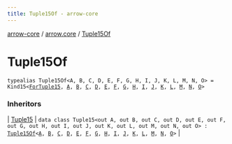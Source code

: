 ```yaml
---
title: Tuple15Of - arrow-core
---
```


[arrow-core](../index.html) / [arrow.core](index.html) / [Tuple15Of](./-tuple15-of.html)

# Tuple15Of

`typealias Tuple15Of<A, B, C, D, E, F, G, H, I, J, K, L, M, N, O> = Kind15<`[`ForTuple15`](-for-tuple15.html)`, `[`A`](-tuple15-of.html#A)`, `[`B`](-tuple15-of.html#B)`, `[`C`](-tuple15-of.html#C)`, `[`D`](-tuple15-of.html#D)`, `[`E`](-tuple15-of.html#E)`, `[`F`](-tuple15-of.html#F)`, `[`G`](-tuple15-of.html#G)`, `[`H`](-tuple15-of.html#H)`, `[`I`](-tuple15-of.html#I)`, `[`J`](-tuple15-of.html#J)`, `[`K`](-tuple15-of.html#K)`, `[`L`](-tuple15-of.html#L)`, `[`M`](-tuple15-of.html#M)`, `[`N`](-tuple15-of.html#N)`, `[`O`](-tuple15-of.html#O)`>`

### Inheritors

| [Tuple15](-tuple15/index.html) | `data class Tuple15<out A, out B, out C, out D, out E, out F, out G, out H, out I, out J, out K, out L, out M, out N, out O> : `[`Tuple15Of`](./-tuple15-of.html)`<`[`A`](-tuple15/index.html#A)`, `[`B`](-tuple15/index.html#B)`, `[`C`](-tuple15/index.html#C)`, `[`D`](-tuple15/index.html#D)`, `[`E`](-tuple15/index.html#E)`, `[`F`](-tuple15/index.html#F)`, `[`G`](-tuple15/index.html#G)`, `[`H`](-tuple15/index.html#H)`, `[`I`](-tuple15/index.html#I)`, `[`J`](-tuple15/index.html#J)`, `[`K`](-tuple15/index.html#K)`, `[`L`](-tuple15/index.html#L)`, `[`M`](-tuple15/index.html#M)`, `[`N`](-tuple15/index.html#N)`, `[`O`](-tuple15/index.html#O)`>` |

